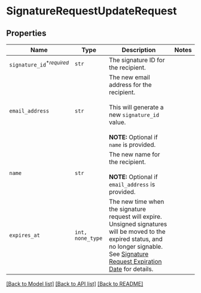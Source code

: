 # SignatureRequestUpdateRequest



## Properties
Name | Type | Description | Notes
------------ | ------------- | ------------- | -------------
| `signature_id`<sup>*_required_</sup> | ```str``` |  The signature ID for the recipient.  |  |
| `email_address` | ```str``` |  The new email address for the recipient.<br><br>This will generate a new `signature_id` value.<br><br>**NOTE:** Optional if `name` is provided.  |  |
| `name` | ```str``` |  The new name for the recipient.<br><br>**NOTE:** Optional if `email_address` is provided.  |  |
| `expires_at` | ```int, none_type``` |  The new time when the signature request will expire. Unsigned signatures will be moved to the expired status, and no longer signable. See [Signature Request Expiration Date](https://developers.hellosign.com/docs/signature-request/expiration/) for details.  |  |

[[Back to Model list]](../README.md#documentation-for-models) [[Back to API list]](../README.md#documentation-for-api-endpoints) [[Back to README]](../README.md)


